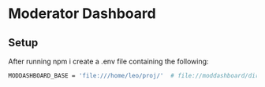 # Moderator Dashboard

## Setup

After running npm i create a .env file containing the following:
```bash
MODDASHBOARD_BASE = 'file:///home/leo/proj/'  # file://moddashboard/dir/ 
```